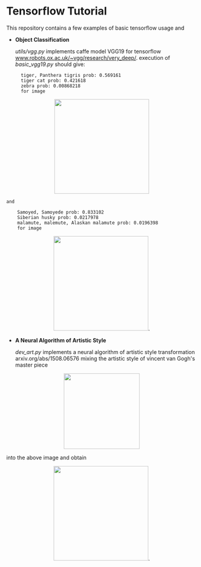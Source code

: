 # Tensorflow Tutorial

This repository contains a few examples of basic tensorflow usage and

- **Object Classification**

	*utils/vgg.py* implements caffe model VGG19 for tensorflow
	www.robots.ox.ac.uk/~vgg/research/very_deep/.
	execution of *basic_vgg19.py* should give:

		tiger, Panthera tigris prob: 0.569161
		tiger cat prob: 0.421618
		zebra prob: 0.00868218
		for image
<p align="center">
  <img src="https://github.com/sy0302/LearnTensorflow/blob/master/data/img/tiger.jpg" width="250">
</p>

	and

		Samoyed, Samoyede prob: 0.833102
		Siberian husky prob: 0.0217978
		malamute, malemute, Alaskan malamute prob: 0.0196398
		for image
<p align="center">
  <img src="https://github.com/sy0302/LearnTensorflow/blob/master/data/img/file.jpg" height="250"/>.
</p>

- **A Neural Algorithm of Artistic Style**

	*dev_art.py* implements a neural algorithm of artistic style transformation
	arxiv.org/abs/1508.06576
	mixing the artistic style of vincent van Gogh's master piece
<p align="center">
  <img src="https://github.com/sy0302/LearnTensorflow/blob/master/data/img/art1.jpg" height="200"/>
</p>
	into the above image and obtain
<p align="center">
  <img src="https://github.com/sy0302/LearnTensorflow/blob/master/data/img/output.jpg" height="250"/>.
</p>

